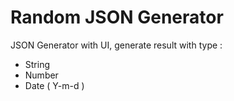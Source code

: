 # Random JSON Generator

 JSON Generator with UI, generate result with type : 
- String
- Number
- Date ( Y-m-d )

